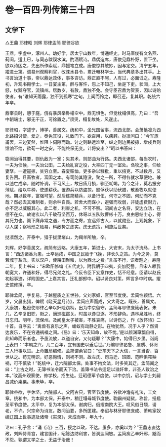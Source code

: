 # 卷一百四·列传第三十四

## 文学下

△王鼎 耶律昭 刘辉 耶律孟简 耶律谷欲

王鼎，字虚中，涿州人。幼好学，居太宁山数年，博通经史。时马唐俊有文名燕、蓟间，适上巳，与同志祓禊水滨，酌酒赋诗。鼎偶造席，唐俊见鼎朴野，置下坐。欲以诗困之，先出所作索赋，鼎援笔立成。唐俊惊其敏妙，因与定交。清宁五年，擢进士第。调易州观察判官，改涞水县令，累迁翰林学士。当代典章多出其手。上书言治道十事，帝以鼎达政体，事多咨访。鼎正直不阿，人有过，必面诋之。寿隆初，升观书殿学士。一日宴主第，醉与客忤，怨上不知己，坐是下吏。状闻，上大怒，杖黥夺官，流镇州。居数岁，有赦，鼎独不免。会守臣召鼎为贺表，因以诗贻使者，有“谁知天雨露，独不到孤寒”之句。上闻而怜之，即召还，复其职。乾统六年卒。

鼎宰县时，憩于庭，俄有暴风举卧榻空中。鼎无惧色，但觉枕榻俱高，乃曰：“吾中朝端士，邪无干正，可徐置之。”须臾，榻复故处，风遂止。

耶律昭，字述宁，博学，善属文。统和中，坐兄国留事，流西北部。会萧挞凛为西北路招讨使，爱之，奏免其役，礼致门下。欲召用，以疾辞。挞凛问曰：“今军旅甫罢，三边宴然，惟阻卜伺隙而动。讨之则路远难至，纵之则边民被掠，增戍兵则馈饷不给，欲苟一时之安，不能终保无变。计将安出？”昭以书答曰：

窃闻治得其要，则仇敌为一家；失其术，则部曲为行路。夫西北诸部，每当农时，一夫为侦候，一夫治公田，二夫给糺官之役，大率四丁无一室处。刍牧之事，仰给妻孥。一遭寇掠，贫穷立至。春夏赈恤，吏多杂以糠粃，重以掊克，不过数月，又复告困。且畜牧者，富国之本。有司防其隐没，聚之一所，不得各就水草便地。兼以逋亡戍卒，随时补调，不习风土，故日瘠月损，驯至耗竭。为今之计，莫若振穷薄赋，给以牛种，使遂耕获。置游兵以防盗掠，颁俘获以助伏腊，散畜牧以就便地。期以数年，富强可望。然后练简精兵，以备行伍，何守之不固，何动而不克哉？然必去其难制者，则余种自畏。若舍大而谋小，避强而攻弱，非徒虚费财力，亦不足以威服其心。此二者，利害之机，不可不察。昭闻古之名将，安边立功，在德不在众。故谢玄以八千破苻坚百万，休哥以五队败曹彬十万。良由恩结士心，得其死力也。阁下膺非常之遇，专方面之寄，宜远师古人，以就勋业。上观乾象，下尽人谋；察地形之险易，料敌势之虚实。虑无遗策，利施后世矣。

挞凛然之。开泰中，猎于拔里堵山，为羯羊所触，卒。

刘辉，好学善属文，疏简有远略。大康五年，第进士。大安末，为太子洗马，上书言：“西边诸番为患，士卒远戍，中国之民疲于飞挽，非长久之策。为今之务，莫若城于盐泺，实以汉户，使耕田聚粮，以为西北之费。”言虽不行，识者韪之。寿隆二年，复上书曰：“宋欧阳修编《五代史》，附我朝于四夷，妄加贬訾。且宋人赖我朝宽大，许通和好，得尽兄弟之礼。今反令臣下妄意作史，恬不经意。臣请以赵氏初起事迹，详附国史。”上嘉其言，迁礼部郎中。诏以贤良对策，辉言多中时病。擢史馆修撰，卒。

耶律孟简，字复易，于越屋质之五世孙。父刘家奴，官至节度使。孟简性颖悟。六岁，父晨出猎，俾赋《晓天星月诗》，孟简应声而成，父大奇之。既长，善属文。大康初，枢密使耶律乙辛以奸险窃柄，出为中京留守，孟简与耶律庶箴表贺。未几，乙辛复旧职，衔之，谪巡磁窑关。时虽以谗见逐，不形辞色。遇林泉胜地，终日忘归。明年，流保州。及闻皇太子被害，不胜哀痛，以诗伤之，作《放怀诗》二十首。自序云：“禽兽有哀乐之声，蝼蚁有动静之形。在物犹然，况于人乎？然贤达哀乐，不在穷通祸福之间。《易》曰：‘乐天知命，故不忧。’是以颜渊箪瓢自得，此知命而乐者也。予虽流放，以道自安，又何疑耶？”大康中，始得归乡里。诣阙上表曰：“本朝之兴，几二百年，宜有国史以垂后世。”乃编耶律曷鲁、屋质、休哥三人行事以进。上命置局编修。孟简谓余官曰：“史笔天下之大信，一言当否，百世从之。苟无明识，好恶徇情，则祸不测。故左氏、司马迁、班固、范晔俱罹殃祸，可不慎欤！”乾统中，迁六院部太保。处事不拘文法，时多笑其迂。孟简闻之曰：“上古之时，无簿书法令而天下治。盖簿书法令适足以滋奸幸，非圣人致治之本。”改高州观察使，修学校，招生徒。迁昭德军节度使。以中京饥，诏与学士刘嗣昌减价粜粟。事未毕，卒。

耶律谷欲，字休坚，六院部人。父阿古只，官至节度使。谷欲冲澹有礼法，工文章。统和中，为本部太保。开泰中，稍迁塌母城节度使。鞫霸州疑狱，称旨，授启圣军节度使。太平中，复为本部太保。谢病归，俄擢南院大王。叹风俗日颓，请老，不许。兴宗命为诗友，数问治要，多所匡建。奉诏与林牙耶律庶成、萧韩家奴编辽国上世事迹及诸帝《实录》，未成而卒，年九十。

论曰：孔子言：“诵《诗》三百，授之以政，不达。虽多，亦奚以为？”王鼎忠直达政，刘辉侍青宫，建言国计，昭陈边防利害，皆洞达闿敏。孟简疾乙辛奸邪，黜而不怨。孰谓文学之士，无益于治哉！
